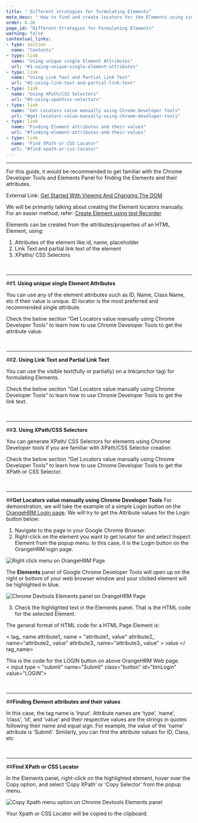 ```yaml
---
title: " Different strategies for formulating Elements"
meta_desc: " How to find and create locators for the Elements using single attributes, text, or Xpath and CSS Selectors"
order: 6.26
page_id: "Different Strategies for Formulating Elements"
warning: false
contextual_links:
- type: section
  name: "Contents"
- type: link
  name: "Using unique single Element Attributes"
  url: "#1-using-unique-single-element-attributes"
- type: link
  name: "Using Link Text and Partial Link Text"
  url: "#2-using-link-text-and-partial-link-text"
- type: link
  name: "Using XPath/CSS Selectors"
  url: "#3-using-xpathcss-selectors"
- type: link
  name: "Get Locators value manually using Chrome Developer Tools"
  url: "#get-locators-value-manually-using-chrome-developer-tools"
- type: link
  name: "Finding Element attributes and their values"
  url: "#finding-element-attributes-and-their-values"
- type: link
  name: "Find XPath or CSS Locator"
  url: "#find-xpath-or-css-locator"
---
```


---

For this guide, it would be recommended to get familiar with the Chrome Developer Tools and Elements Panel for finding the Elements and their attributes.

External Link: [Get Started With Viewing And Changing The DOM](https://developer.chrome.com/docs/devtools/dom/)

We will be primarily talking about creating the Element locators manually. For an easier method, refer: [Create Element using test Recorder](https://testsigma.com/docs/elements/web-apps/record-multiple-elements/)

Elements can be created from the attributes/properties of an HTML Element, using:
1. Attributes of the element like id, name, placeholder
2. Link Text and partial link text of the element
3. XPaths/ CSS Selectors

<br>

---
##**1. Using unique single Element Attributes**

You can use any of the element attributes such as ID, Name, Class Name, etc if their value is unique. ID locator is the most preferred and recommended single attribute.

Check the below section “Get Locators value manually using Chrome Developer Tools” to learn how to use Chrome Developer Tools to get the attribute value.

<br>

---
##**2. Using Link Text and Partial Link Text**

You can use the visible text(fully or partially) on a link(anchor tag) for formulating Elements.

Check the below section “Get Locators value manually using Chrome Developer Tools” to learn how to use Chrome Developer Tools to get the link text.

<br>

---
##**3. Using XPath/CSS Selectors**

You can generate XPath/ CSS Selectors for elements using Chrome Developer tools if you are familiar with XPath/CSS Selector creation.

Check the below section “Get Locators value manually using Chrome Developer Tools” to learn how to use Chrome Developer Tools to get the XPath or CSS Selector.

<br>


---
##**Get Locators value manually using Chrome Developer Tools**
For demonstration, we will take the example of a simple Login button on the [OrangeHRM Login page](http://opensource.demo.orangehrmlive.com/). We will try to get the Attribute values for the Login button below:

1. Navigate to the page in your Google Chrome Browser.
2. Right-click on the element you want to get locator for and select Inspect Element from the popup menu. In this case, it is the Login button on the OrangeHRM login page.

![Right click menu on OrangeHRM Page](https://docs.testsigma.com/images/creating-locators-manually-strategies/locator-strategies-chrome-right-click-menu.png)

The **Elements** panel of Google Chrome Developer Tools will open up on the right or bottom of your web browser window and your clicked element will be highlighted in blue.

![Chrome Devtools Elements panel on OrangeHRM Page ](https://docs.testsigma.com/images/creating-locators-manually-strategies/locator-strategies-chrome-devtools-elements-panel.png)

3. Check the highlighted text in the Elements panel. That is the HTML code for the selected Element.

The general format of HTML code for a HTML Page Element is:<br>

< tag_ name attribute1_ name = "attribute1_ value" attribute2_ name="attribute2_ value" attribute3_ name="attribute3_ value" > value </ tag_name>

This is the code for the LOGIN button on above OrangeHRM Web page.<br>
< input type = "submit" name="Submit" class="button" id="btnLogin" value="LOGIN">

<br>

---
##**Finding Element attributes and their values**

In this case, the tag name is ‘input’. Attribute names are ‘type’, ‘name’, ‘class’, ‘id’, and ‘value’ and their respective values are the strings in quotes following their name and equal sign. For example, the value of the ‘name’ attribute is ‘Submit’. Similarly, you can find the attribute values for ID, Class, etc

<br>

---
##**Find XPath or CSS Locator**

In the Elements panel, right-click on the highlighted element, hover over the Copy option, and select ‘Copy XPath’ or ‘Copy Selector’ from the popup menu.

![Copy Xpath menu option on Chrome Devtools Elements panel](https://docs.testsigma.com/images/creating-locators-manually-strategies/locator-strategies-chrome-devtools-elements-panel-copy-xpath.png)

Your Xpath or CSS Locator will be copied to the clipboard.










